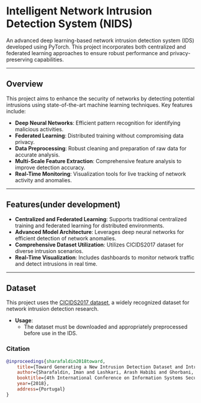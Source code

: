 # Intelligent Network Intrusion Detection System (NIDS)

An advanced deep learning-based network intrusion detection system (IDS) developed using PyTorch. This project incorporates both centralized and federated learning approaches to ensure robust performance and privacy-preserving capabilities.

---

## Overview

This project aims to enhance the security of networks by detecting potential intrusions using state-of-the-art machine learning techniques. Key features include:

- **Deep Neural Networks**: Efficient pattern recognition for identifying malicious activities.
- **Federated Learning**: Distributed training without compromising data privacy.
- **Data Preprocessing**: Robust cleaning and preparation of raw data for accurate analysis.
- **Multi-Scale Feature Extraction**: Comprehensive feature analysis to improve detection accuracy.
- **Real-Time Monitoring**: Visualization tools for live tracking of network activity and anomalies.

---

## Features(under development)

- **Centralized and Federated Learning**: Supports traditional centralized training and federated learning for distributed environments.
- **Advanced Model Architecture**: Leverages deep neural networks for efficient detection of network anomalies.
- **Comprehensive Dataset Utilization**: Utilizes CICIDS2017 dataset for diverse intrusion scenarios.
- **Real-Time Visualization**: Includes dashboards to monitor network traffic and detect intrusions in real time.

---

## Dataset

This project uses the [CICIDS2017 dataset](https://www.unb.ca/cic/datasets/ids-2017.html), a widely recognized dataset for network intrusion detection research. 

- **Usage**:
  - The dataset must be downloaded and appropriately preprocessed before use in the IDS.

### Citation


```bibtex
@inproceedings{sharafaldin2018toward,
    title={Toward Generating a New Intrusion Detection Dataset and Intrusion Traffic Characterization},
    author={Sharafaldin, Iman and Lashkari, Arash Habibi and Ghorbani, Ali A},
    booktitle={4th International Conference on Information Systems Security and Privacy (ICISSP)},
    year={2018},
    address={Portugal}
}
